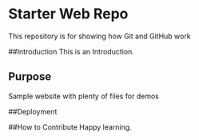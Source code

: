 # Starter Web Repo

This repository is for showing how Git and GitHub work

##Introduction
This is an Introduction.

## Purpose

Sample website with plenty of files for demos

##Deployment


##How to Contribute
Happy learning.